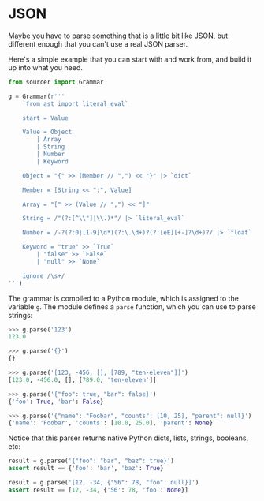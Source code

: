 # JSON

Maybe you have to parse something that is a little bit like JSON, but different
enough that you can't use a real JSON parser.

Here's a simple example that you can start with and work from, and build it up
into what you need.

```python
from sourcer import Grammar

g = Grammar(r'''
    `from ast import literal_eval`

    start = Value

    Value = Object
        | Array
        | String
        | Number
        | Keyword

    Object = "{" >> (Member // ",") << "}" |> `dict`

    Member = [String << ":", Value]

    Array = "[" >> (Value // ",") << "]"

    String = /"(?:[^\\"]|\\.)*"/ |> `literal_eval`

    Number = /-?(?:0|[1-9]\d*)(?:\.\d+)?(?:[eE][+-]?\d+)?/ |> `float`

    Keyword = "true" >> `True`
        | "false" >> `False`
        | "null" >> `None`

    ignore /\s+/
''')
```

The grammar is compiled to a Python module, which is assigned to the variable ``g``.
The module defines a ``parse`` function, which you can use to parse strings:

```python
>>> g.parse('123')
123.0

>>> g.parse('{}')
{}

>>> g.parse('[123, -456, [], [789, "ten-eleven"]]')
[123.0, -456.0, [], [789.0, 'ten-eleven']]

>>> g.parse('{"foo": true, "bar": false}')
{'foo': True, 'bar': False}

>>> g.parse('{"name": "Foobar", "counts": [10, 25], "parent": null}')
{'name': 'Foobar', 'counts': [10.0, 25.0], 'parent': None}
```

Notice that this parser returns native Python dicts, lists, strings, booleans, etc:

```python
result = g.parse('{"foo": "bar", "baz": true}')
assert result == {'foo': 'bar', 'baz': True}

result = g.parse('[12, -34, {"56": 78, "foo": null}]')
assert result == [12, -34, {'56': 78, 'foo': None}]
```
